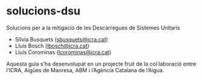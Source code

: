 # solucions-dsu
Solucions per a la mitigació de les Descàrregues de Sistemes Unitaris

- Sílvia Busquets (sbusquets@icra.cat)
- Lluís Bosch (lbosch@icra.cat)
- Lluís Corominas (lcorominas@icra.cat)

Aquesta guia s’ha desenvolupat en un projecte fruit de la col·laboració entre
l’ICRA, Aigües de Manresa, ABM i l’Agència Catalana de l’Aigua.
